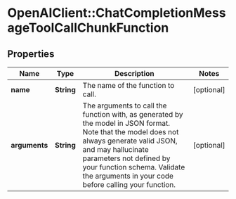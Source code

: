 # OpenAIClient::ChatCompletionMessageToolCallChunkFunction

## Properties
Name | Type | Description | Notes
------------ | ------------- | ------------- | -------------
**name** | **String** | The name of the function to call. | [optional] 
**arguments** | **String** | The arguments to call the function with, as generated by the model in JSON format. Note that the model does not always generate valid JSON, and may hallucinate parameters not defined by your function schema. Validate the arguments in your code before calling your function. | [optional] 

